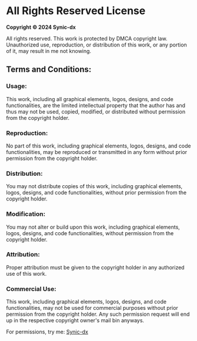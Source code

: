 # All Rights Reserved License

**Copyright © 2024 Synic-dx**

All rights reserved. This work is protected by DMCA copyright law. Unauthorized use, reproduction, or distribution of this work, or any portion of it, may result in me not knowing.

## Terms and Conditions:

### Usage:
This work, including all graphical elements, logos, designs, and code functionalities, are the limited intellectual property that the author has and thus may not be used, copied, modified, or distributed without permission from the copyright holder.

### Reproduction:
No part of this work, including graphical elements, logos, designs, and code functionalities, may be reproduced or transmitted in any form without prior permission from the copyright holder.

### Distribution:
You may not distribute copies of this work, including graphical elements, logos, designs, and code functionalities, without prior permission from the copyright holder.

### Modification:
You may not alter or build upon this work, including graphical elements, logos, designs, and code functionalities, without permission from the copyright holder.

### Attribution:
Proper attribution must be given to the copyright holder in any authorized use of this work.

### Commercial Use:
This work, including graphical elements, logos, designs, and code functionalities, may not be used for commercial purposes without prior permission from the copyright holder. Any such permission request will end up in the respective copyright owner's mail bin anyways.

For permissions, try me: [Synic-dx](mailto:shinjan1280@gmail.com)
